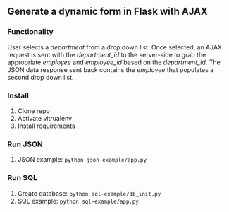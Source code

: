 ## Generate a dynamic form in Flask with AJAX

### Functionality

User selects a *department* from a drop down list. Once selected, an AJAX request is sent with the *department_id* to the server-side to grab the appropriate *employee* and *employee_id* based on the *department_id*. The JSON data response sent back contains the *employee* that populates a second drop down list.

### Install

1. Clone repo
1. Activate vitrualenv
1. Install requirements

### Run JSON

1. JSON example: `python json-example/app.py`

### Run SQL

1. Create database: `python sql-example/db_init.py`
1. SQL example: `python sql-example/app.py`

